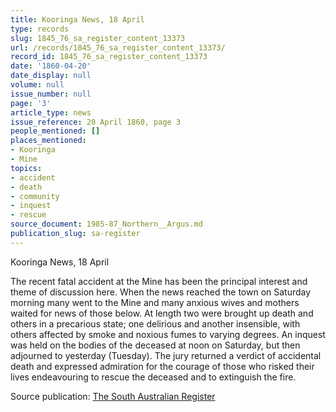```yaml
---
title: Kooringa News, 18 April
type: records
slug: 1845_76_sa_register_content_13373
url: /records/1845_76_sa_register_content_13373/
record_id: 1845_76_sa_register_content_13373
date: '1860-04-20'
date_display: null
volume: null
issue_number: null
page: '3'
article_type: news
issue_reference: 20 April 1860, page 3
people_mentioned: []
places_mentioned:
- Kooringa
- Mine
topics:
- accident
- death
- community
- inquest
- rescue
source_document: 1985-87_Northern__Argus.md
publication_slug: sa-register
---
```


Kooringa News, 18 April

The recent fatal accident at the Mine has been the principal interest and theme of discussion here.  When the news reached the town on Saturday morning many went to the Mine and many anxious wives and mothers waited for news of those below.  At length two were brought up death and others in a precarious state; one delirious and another insensible, with others affected by smoke and noxious fumes to varying degrees.  An inquest was held on the bodies of the deceased at noon on Saturday, but then adjourned to yesterday (Tuesday).  The jury returned a verdict of accidental death and expressed admiration for the courage of those who risked their lives endeavouring to rescue the deceased and to extinguish the fire.

Source publication: [The South Australian Register](/publications/sa-register/)
